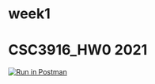 # week1
# CSC3916_HW0 2021
[![Run in Postman](https://run.pstmn.io/button.svg)](https://app.getpostman.com/run-collection/2452827247e97a74fd9b#?env%5BHW0_ENV%5D=W10=)

